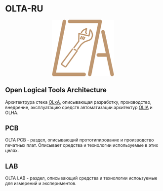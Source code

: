 # OLTA-RU
<p align="center">
 <img width="200px" src="https://github.com/ufrs12/OLxA/blob/main/src/logo/OLTA.png" alt="qr"/>
</p>

## Open Logical Tools Architecture  
  
Архитектрура стека [OLxA](https://github.com/ufrs12/OLxA), описывающая разработку, производство, внедрение, эксплуатацию средств автоматизации архитектур [OLIA](https://github.com/ufrs12/OLIA-RU) и OLHA.

## PCB

OLTA PCB - раздел, описывающий прототипирование и производство печатных плат. Описывает средства и технологии используемые в этих целях.

## LAB
OLTA LAB - раздел, описывающий средства и технологии испоьзуемые для измерений и экспериментов.
